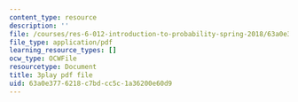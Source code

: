 ```yaml
---
content_type: resource
description: ''
file: /courses/res-6-012-introduction-to-probability-spring-2018/63a0e3776218c7bdcc5c1a36200e60d9_uGGTX2ypzKI.pdf
file_type: application/pdf
learning_resource_types: []
ocw_type: OCWFile
resourcetype: Document
title: 3play pdf file
uid: 63a0e377-6218-c7bd-cc5c-1a36200e60d9
---
```

